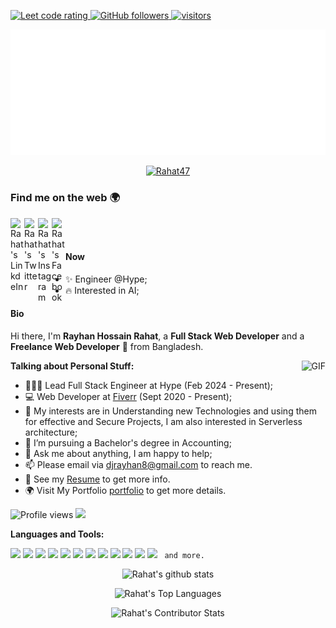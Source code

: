 <p align="left">
  <a href="https://leetcode.com/Rahat47/">
    <img src="https://cp-logo.vercel.app/leetcode/Rahat47" alt="Leet code rating" />
  </a>
  <a href="https://github.com/Rahat47?tab=followers">
    <img alt="GitHub followers" src="https://img.shields.io/github/followers/Rahat47?color=green&logo=github">
  </a>
  <a href="https://github.com/Rahat47/">
    <img src="https://komarev.com/ghpvc/?username=Rahat47" alt="visitors" />
  </a>

</p>

<img src="https://github.com/Rahat47/Rahat47/blob/main/svg.svg"/>

<p align="center"> <a href="https://github.com/ryo-ma/github-profile-trophy"><img src="https://github-profile-trophy.vercel.app/?username=Rahat47&theme=onedark" alt="Rahat47" /></a> </p>

### Find me on the web 🌍

<a href="https://www.linkedin.com/in/rh-rahat/">
  <img align="left" alt="Rahat's LinkdeIn" width="22px" src="https://cdn.jsdelivr.net/npm/simple-icons@v3/icons/linkedin.svg" />
</a>
<a href="https://twitter.com/rh_rahat_dev">
  <img align="left" alt="Rahat's Twitter" width="22px" src="https://cdn.jsdelivr.net/npm/simple-icons@v4/icons/twitter.svg" />
</a>
<a href="https://www.instagram.com/rh.rahat0047/">
  <img align="left" alt="Rahat's Instagram" width="22px" src="https://cdn.jsdelivr.net/npm/simple-icons@v3/icons/instagram.svg" />
</a>
<a href="https://www.facebook.com/rayhanhossain.rahat.5/">
  <img align="left" alt="Rahat's Facebook" width="22px" src="https://cdn.jsdelivr.net/npm/simple-icons@v3/icons/facebook.svg" />
</a>

<br />
<br />

#### Now

- ✨ Engineer @Hype;
- :fire: Interested in AI;

#### Bio

Hi there, I'm **Rayhan Hossain Rahat**, a **Full Stack Web Developer** and a **Freelance Web Developer** 🚀 from Bangladesh.

  <img align="right" alt="GIF" src="https://i.pinimg.com/originals/e4/26/70/e426702edf874b181aced1e2fa5c6cde.gif" />

**Talking about Personal Stuff:**

-   👨🏽‍💻 Lead Full Stack Engineer at Hype (Feb 2024 - Present);
-   💻 Web Developer at [Fiverr](https://www.fiverr.com/rh_rahat_47?up_rollout=true) (Sept 2020 - Present);
-   🤔 My interests are in Understanding new Technologies and using them for effective and Secure Projects, I am also interested in Serverless architecture;
-   💼 I’m pursuing a Bachelor's degree in Accounting;
-   💬 Ask me about anything, I am happy to help;
-   📫 Please email via [djrayhan8@gmail.com](mailto:djrayhan8@gmail.com) to reach me.
-   📝 See my [Resume](https://drive.google.com/file/d/16ChiELjjlb6u76pc3oqw1DwzfNXnZ8zU/view?usp=sharing) to get more info.
-   🌍 Visit My Portfolio [portfolio](https://rayhan-rahat.vercel.app/) to get more details.

![Profile views](https://gpvc.arturio.dev/Rahat47) <img src="https://img.shields.io/github/followers/Rahat47?label=Follow" style=" float:left, margin-right:10px" />

**Languages and Tools:**

<code><img src="https://img.shields.io/badge/-JavaScript-eed718?style=flat&logo=javascript&logoColor=ffffff"></code>
<code><img src="https://img.shields.io/badge/-React-000000?style=flat&logo=react&logoColor=00c8ff"></code>
<code><img src="https://img.shields.io/badge/-MongoDB-4DB33D?style=flat&logo=mongodb&logoColor=FFFFFF"></code>
<code><img src="https://img.shields.io/badge/-Express.js-787878?style=flat"></code>
<code><img src="https://img.shields.io/badge/-Node.js-3C873A?style=flat&logo=Node.js&logoColor=white"></code>
<code><img src="https://img.shields.io/badge/-Firebase-FFA611?style=flat&logo=firebase&logoColor=FFFFFF"></code>
<code><img src="http://img.shields.io/badge/-Git-F1502F?style=flat&logo=git&logoColor=FFFFFF"></code>
<code><img src="http://img.shields.io/badge/-Vercel-black?style=flat&logo=vercel&logoColor=white"></code>
<code><img src="http://img.shields.io/badge/-Heroku-430098?style=flat&logo=heroku&logoColor=white"></code>
<code><img src="http://img.shields.io/badge/-VS%20Code-007ACC?style=flat&logo=visual%20studio%20code&logoColor=white"></code>
<code><img src="http://img.shields.io/badge/-Github-000000?style=flat&logo=github&logoColor=FFFFFF"></code>
<code><img src="https://img.shields.io/badge/-Sass-cc6699?style=flat&logo=sass&logoColor=ffffff"></code>
<code> and more. </code>


<p align="center">
<img src="https://github-readme-stats.vercel.app/api?username=Rahat47&show_icons=true&hide_border=true" alt="Rahat's github stats" />
</p>
<p align="center">
<img src="https://github-readme-stats.vercel.app/api/top-langs?username=Rahat47&show_icons=true&locale=en&layout=compact" alt="Rahat's Top Languages" />
</p>
<p align="center">
<img src="https://github-readme-streak-stats.herokuapp.com/?user=Rahat47" alt="Rahat's Contributor Stats" />
</p>
